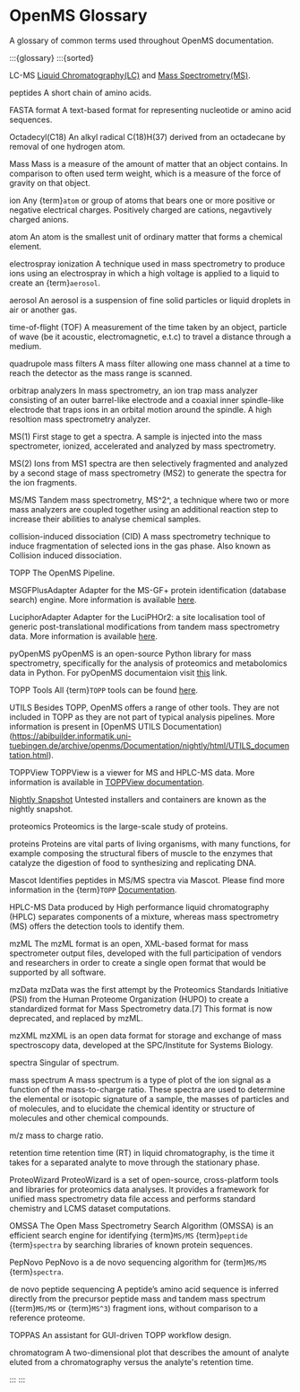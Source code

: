 OpenMS Glossary
==============

A glossary of common terms used throughout OpenMS documentation.

:::{glossary}
:::{sorted}

LC-MS
  [Liquid Chromatography(LC)](introduction.md#liquid-chromatography-lc) and [Mass Spectrometry(MS)](introduction.md#mass-spectrometry).

peptides
  A short chain of amino acids.

FASTA format
  A text-based format for representing nucleotide or amino acid sequences.

Octadecyl(C18)
  An alkyl radical C(18)H(37) derived from an octadecane by removal of one hydrogen atom.

Mass
  Mass is a measure of the amount of matter that an object contains. In comparison to often used term weight, which is
  a measure of the force of gravity on that object.

ion
  Any {term}`atom` or group of atoms that bears one or more positive or negative electrical charges. Positively charged are
  cations, negavtively charged anions.

atom
  An atom is the smallest unit of ordinary matter that forms a chemical element.

electrospray ionization
  A technique used in mass spectrometry to produce ions using an electrospray in which a high voltage is applied to a
  liquid to create an {term}`aerosol`.

aerosol
  An aerosol is a suspension of fine solid particles or liquid droplets in air or another gas.

time-of-flight (TOF)
  A measurement of the time taken by an object, particle of wave (be it acoustic, electromagnetic, e.t.c) to travel a
  distance through a medium.

quadrupole mass filters
  A mass filter allowing one mass channel at a time to reach the detector as the mass range is scanned.

orbitrap analyzers
  In mass spectrometry, an ion trap mass analyzer consisting of an outer barrel-like electrode and a coaxial inner
  spindle-like electrode that traps ions in an orbital motion around the spindle.
  A high resoltion mass spectrometry analyzer.

MS(1)
  First stage to get a spectra. A sample is injected into the mass spectrometer, ionized, accelerated and analyzed by
  mass spectrometry.

MS(2)
  Ions from MS1 spectra are then selectively fragmented and analyzed by a second stage of mass spectrometry (MS2) to
  generate the spectra for the ion fragments.

MS/MS
  Tandem mass spectrometry, MS^2^, a technique where two or more mass analyzers are coupled together using an additional
  reaction step to increase their abilities to analyse chemical samples.

collision-induced dissociation (CID)
  A mass spectrometry technique to induce fragmentation of selected ions in the gas phase. Also known as Collision
  induced dissociation.

TOPP
  The OpenMS Pipeline.

MSGFPlusAdapter
  Adapter for the MS-GF+ protein identification (database search) engine. More information is available [here](https://abibuilder.informatik.uni-tuebingen.de/archive/openms/Documentation/nightly/html/TOPP_MSGFPlusAdapter.html).

LuciphorAdapter
  Adapter for the LuciPHOr2: a site localisation tool of generic post-translational modifications from tandem mass
  spectrometry data. More information is available [here](https://abibuilder.informatik.uni-tuebingen.de/archive/openms/Documentation/nightly/html/TOPP_LuciphorAdapter.html).

pyOpenMS
  pyOpenMS is an open-source Python library for mass spectrometry, specifically for the analysis of proteomics and
  metabolomics data in Python. For pyOpenMS documentaion visit [this](https://pyopenms.readthedocs.io/en/latest/) link.

TOPP Tools
  All {term}`TOPP` tools can be found [here](https://abibuilder.informatik.uni-tuebingen.de/archive/openms/Documentation/nightly/html/TOPP_documentation.html).

UTILS
  Besides TOPP, OpenMS offers a range of other tools. They are not included in TOPP as they are not part of typical
  analysis pipelines. More information is present in [OpenMS UTILS Documentation)(https://abibuilder.informatik.uni-tuebingen.de/archive/openms/Documentation/nightly/html/UTILS_documentation.html).

TOPPView
  TOPPView is a viewer for MS and HPLC-MS data. More information is available in [TOPPView documentation](topp/toppview.md).

[Nightly Snapshot](https://abibuilder.informatik.uni-tuebingen.de/archive/openms/Documentation/nightly/html/index.html)
  Untested installers and containers are known as the nightly snapshot.

proteomics
  Proteomics is the large-scale study of proteins.

proteins
  Proteins are vital parts of living organisms, with many functions, for example composing the structural fibers of
  muscle to the enzymes that catalyze the digestion of food to synthesizing and replicating DNA.

Mascot
  Identifies peptides in MS/MS spectra via Mascot. Please find more information in the {term}`TOPP` [Documentation](https://abibuilder.informatik.uni-tuebingen.de/archive/openms/Documentation/nightly/html/TOPP_MascotAdapter.html).

HPLC-MS
  Data produced by High performance liquid chromatography (HPLC) separates components of a mixture, whereas mass
  spectrometry (MS) offers the detection tools to identify them.

mzML
  The mzML format is an open, XML-based format for mass spectrometer output files, developed with the full participation
  of vendors and researchers in order to create a single open format that would be supported by all software.

mzData
  mzData was the first attempt by the Proteomics Standards Initiative (PSI) from the Human Proteome Organization (HUPO)
  to create a standardized format for Mass Spectrometry data.[7] This format is now deprecated, and replaced by mzML.

mzXML
  mzXML is an open data format for storage and exchange of mass spectroscopy data, developed at the SPC/Institute for
  Systems Biology.

spectra
  Singular of spectrum.

mass spectrum
  A mass spectrum is a type of plot of the ion signal as a function of the mass-to-charge ratio. These spectra are used
  to determine the elemental or isotopic signature of a sample, the masses of particles and of molecules, and to
  elucidate the chemical identity or structure of molecules and other chemical compounds.

m/z
  mass to charge ratio.

retention time
  retention time (RT) in liquid chromatography, is the time it takes for a separated analyte to move through the stationary phase.

ProteoWizard
  ProteoWizard is a set of open-source, cross-platform tools and libraries for proteomics data analyses. It provides a
  framework for unified mass spectrometry data file access and performs standard chemistry and LCMS dataset computations.

OMSSA
  The Open Mass Spectrometry Search Algorithm (OMSSA) is an efficient search engine for identifying {term}`MS/MS`
  {term}`peptide` {term}`spectra` by searching libraries of known protein sequences.

PepNovo
  PepNovo is a de novo sequencing algorithm for {term}`MS/MS` {term}`spectra`.

de novo peptide sequencing
  A peptide’s amino acid sequence is inferred directly from the precursor peptide mass and tandem mass spectrum
  ({term}`MS/MS` or {term}`MS^3`) fragment ions, without comparison to a reference proteome.

TOPPAS
  An assistant for GUI-driven TOPP workflow design.

chromatogram
  A two-dimensional plot that describes the amount of analyte eluted from a chromatography versus the analyte's retention time.
  
:::
:::
